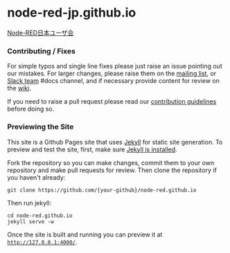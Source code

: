 node-red-jp.github.io
==================

[Node-RED日本ユーザ会](http://nodered.jp)

### Contributing / Fixes

For simple typos and single line fixes please just raise an issue pointing out
our mistakes. For larger changes, please raise them on the [mailing list](https://groups.google.com/forum/#!forum/node-red), or [Slack team](http://nodered.org/slack/) #docs channel, and if necessary provide content for review on the [wiki](https://github.com/node-red/node-red.github.io/wiki).

If you need to raise a pull request please read our
[contribution guidelines](https://github.com/node-red/node-red/blob/master/CONTRIBUTING.md)
before doing so.

### Previewing the Site
This site is a Github Pages site that uses [Jekyll](https://github.com/jekyll/jekyll) for static site generation.  To preview and test the site, first, make sure [Jekyll is installed](https://jekyllrb.com/docs/installation/).

Fork the repository so you can make changes, commit them to your own repository and make pull requests for review.  Then clone the repository if you haven't already:

    git clone https://github.com/{your-github}/node-red.github.io

Then run jekyll:
    
    cd node-red.github.io
    jekyll serve -w

Once the site is built and running you can preview it at [`http://127.0.0.1:4000/`](http://127.0.0.1:4000/).